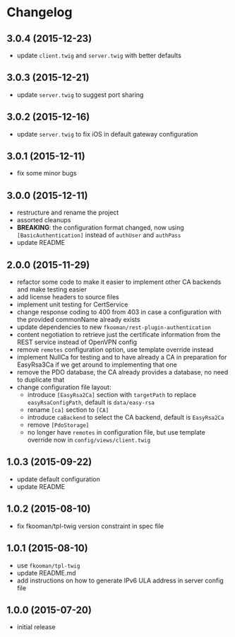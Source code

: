 # Changelog

## 3.0.4 (2015-12-23)
- update `client.twig` and `server.twig` with better defaults

## 3.0.3 (2015-12-21)
- update `server.twig` to suggest port sharing

## 3.0.2 (2015-12-16)
- update `server.twig` to fix iOS in default gateway configuration

## 3.0.1 (2015-12-11)
- fix some minor bugs

## 3.0.0 (2015-12-11)
- restructure and rename the project
- assorted cleanups
- **BREAKING**: the configuration format changed, now using 
  `[BasicAuthentication]` instead of `authUser` and `authPass`
- update README

## 2.0.0 (2015-11-29)
- refactor some code to make it easier to implement other CA backends and make 
  testing easier
- add license headers to source files
- implement unit testing for CertService
- change response coding to 400 from 403 in case a configuration with the 
  provided commonName already exists
- update dependencies to new `fkooman/rest-plugin-authentication`
- content negotiation to retrieve just the certificate information from the 
  REST service instead of OpenVPN config
- remove `remotes` configuration option, use template override instead
- implement NullCa for testing and to have already a CA in preparation for
  EasyRsa3Ca if we get around to implementing that one
- remove the PDO database, the CA already provides a database, no need to 
  duplicate that
- change configuration file layout:
  - introduce `[EasyRsa2Ca]` section with `targetPath` to replace 
    `easyRsaConfigPath`, default is `data/easy-rsa`
  - rename `[ca]` section to `[CA]`
  - introduce `caBackend` to select the CA backend, default is `EasyRsa2Ca`
  - remove `[PdoStorage]`
  - no longer have `remotes` in configuration file, but use template override
    now in `config/views/client.twig`

## 1.0.3 (2015-09-22)
- update default configuration
- update README

## 1.0.2 (2015-08-10)
- fix fkooman/tpl-twig version constraint in spec file

## 1.0.1 (2015-08-10)
- use `fkooman/tpl-twig`
- update README.md
- add instructions on how to generate IPv6 ULA address in server config file

## 1.0.0 (2015-07-20)
- initial release
